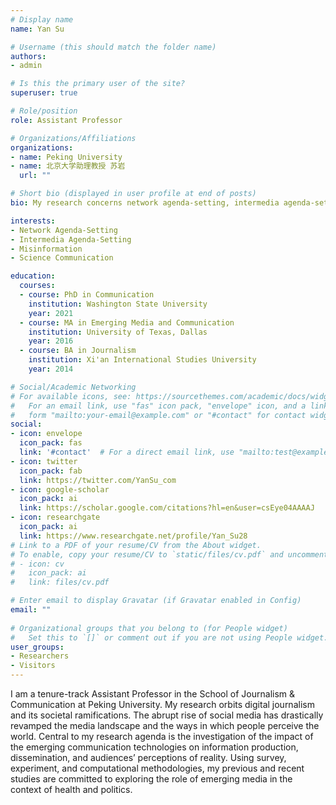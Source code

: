 ```yaml
---
# Display name
name: Yan Su

# Username (this should match the folder name)
authors:
- admin

# Is this the primary user of the site?
superuser: true

# Role/position
role: Assistant Professor

# Organizations/Affiliations
organizations:
- name: Peking University
- name: 北京大学助理教授 苏岩
  url: ""

# Short bio (displayed in user profile at end of posts)
bio: My research concerns network agenda-setting, intermedia agenda-setting, and political participation.

interests:
- Network Agenda-Setting
- Intermedia Agenda-Setting
- Misinformation
- Science Communication

education:
  courses:
  - course: PhD in Communication
    institution: Washington State University
    year: 2021 
  - course: MA in Emerging Media and Communication
    institution: University of Texas, Dallas
    year: 2016
  - course: BA in Journalism
    institution: Xi'an International Studies University
    year: 2014

# Social/Academic Networking
# For available icons, see: https://sourcethemes.com/academic/docs/widgets/#icons
#   For an email link, use "fas" icon pack, "envelope" icon, and a link in the
#   form "mailto:your-email@example.com" or "#contact" for contact widget.
social:
- icon: envelope
  icon_pack: fas
  link: '#contact'  # For a direct email link, use "mailto:test@example.org".
- icon: twitter
  icon_pack: fab
  link: https://twitter.com/YanSu_com
- icon: google-scholar
  icon_pack: ai
  link: https://scholar.google.com/citations?hl=en&user=csEye04AAAAJ
- icon: researchgate
  icon_pack: ai
  link: https://www.researchgate.net/profile/Yan_Su28
# Link to a PDF of your resume/CV from the About widget.
# To enable, copy your resume/CV to `static/files/cv.pdf` and uncomment the lines below.  
# - icon: cv
#   icon_pack: ai
#   link: files/cv.pdf

# Enter email to display Gravatar (if Gravatar enabled in Config)
email: ""
  
# Organizational groups that you belong to (for People widget)
#   Set this to `[]` or comment out if you are not using People widget.  
user_groups:
- Researchers
- Visitors
---
```


I am a tenure-track Assistant Professor in the School of Journalism & Communication at Peking University. My research orbits digital journalism and its societal ramifications. The abrupt rise of social media has drastically revamped the media landscape and the ways in which people perceive the world. Central to my research agenda is the investigation of the impact of the emerging communication technologies on information production, dissemination, and audiences’ perceptions of reality. Using survey, experiment, and computational methodologies, my previous and recent studies are committed to exploring the role of emerging media in the context of health and politics.
